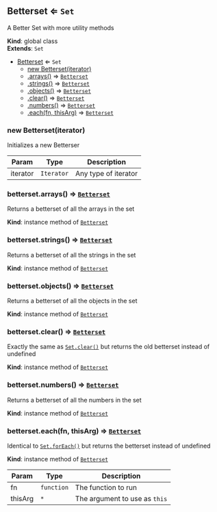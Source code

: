 <a name="Betterset"></a>

## Betterset ⇐ <code>Set</code>
A Better Set with more utility methods

**Kind**: global class  
**Extends**: <code>Set</code>  

* [Betterset](#Betterset) ⇐ <code>Set</code>
    * [new Betterset(iterator)](#new_Betterset_new)
    * [.arrays()](#Betterset+arrays) ⇒ [<code>Betterset</code>](#Betterset)
    * [.strings()](#Betterset+strings) ⇒ [<code>Betterset</code>](#Betterset)
    * [.objects()](#Betterset+objects) ⇒ [<code>Betterset</code>](#Betterset)
    * [.clear()](#Betterset+clear) ⇒ [<code>Betterset</code>](#Betterset)
    * [.numbers()](#Betterset+numbers) ⇒ [<code>Betterset</code>](#Betterset)
    * [.each(fn, thisArg)](#Betterset+each) ⇒ [<code>Betterset</code>](#Betterset)

<a name="new_Betterset_new"></a>

### new Betterset(iterator)
Initializes a new Betterser


| Param | Type | Description |
| --- | --- | --- |
| iterator | <code>Iterator</code> | Any type of iterator |

<a name="Betterset+arrays"></a>

### betterset.arrays() ⇒ [<code>Betterset</code>](#Betterset)
Returns a betterset of all the arrays in the set

**Kind**: instance method of [<code>Betterset</code>](#Betterset)  
<a name="Betterset+strings"></a>

### betterset.strings() ⇒ [<code>Betterset</code>](#Betterset)
Returns a betterset of all the strings in the set

**Kind**: instance method of [<code>Betterset</code>](#Betterset)  
<a name="Betterset+objects"></a>

### betterset.objects() ⇒ [<code>Betterset</code>](#Betterset)
Returns a betterset of all the objects in the set

**Kind**: instance method of [<code>Betterset</code>](#Betterset)  
<a name="Betterset+clear"></a>

### betterset.clear() ⇒ [<code>Betterset</code>](#Betterset)
Exactly the same as [`Set.clear()`](https://developer.mozilla.org/en-US/docs/Web/JavaScript/Reference/Global_Objects/Set/clear) butreturns the old betterset instead of undefined

**Kind**: instance method of [<code>Betterset</code>](#Betterset)  
<a name="Betterset+numbers"></a>

### betterset.numbers() ⇒ [<code>Betterset</code>](#Betterset)
Returns a betterset of all the numbers in the set

**Kind**: instance method of [<code>Betterset</code>](#Betterset)  
<a name="Betterset+each"></a>

### betterset.each(fn, thisArg) ⇒ [<code>Betterset</code>](#Betterset)
Identical to [`Set.forEach()`](https://developer.mozilla.org/en-US/docs/Web/JavaScript/Reference/Global_Objects/Set/forEach) butreturns the betterset instead of undefined

**Kind**: instance method of [<code>Betterset</code>](#Betterset)  

| Param | Type | Description |
| --- | --- | --- |
| fn | <code>function</code> | The function to run |
| thisArg | <code>\*</code> | The argument to use as `this` |

